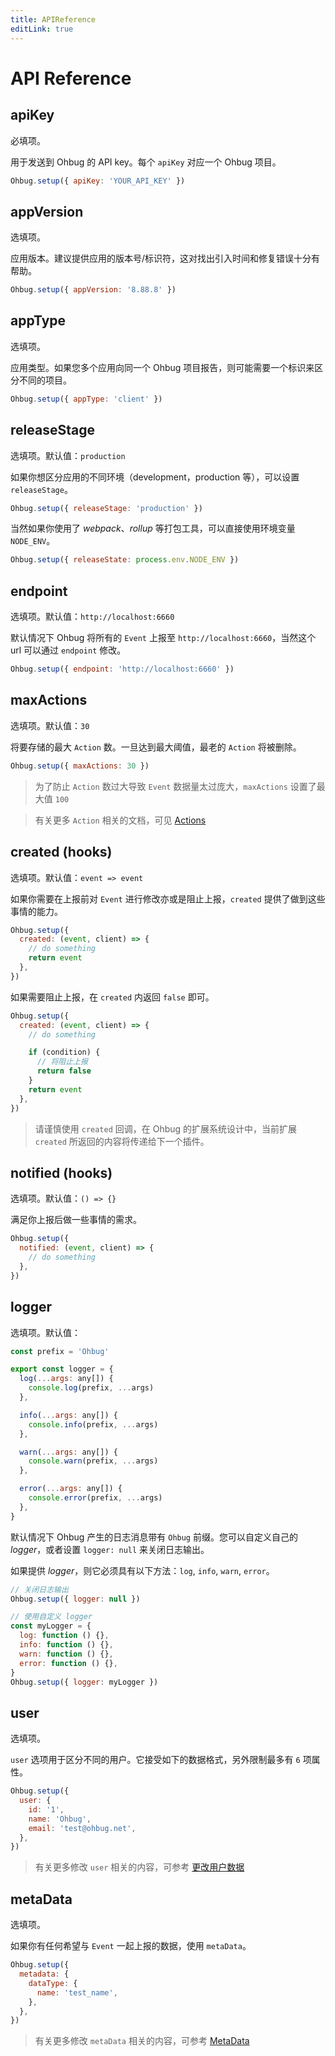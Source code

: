 ```yaml
---
title: APIReference
editLink: true
---
```


# API Reference

## apiKey

必填项。

用于发送到 Ohbug 的 API key。每个 `apiKey` 对应一个 Ohbug 项目。

```javascript
Ohbug.setup({ apiKey: 'YOUR_API_KEY' })
```

## appVersion

选填项。

应用版本。建议提供应用的版本号/标识符，这对找出引入时间和修复错误十分有帮助。

```javascript
Ohbug.setup({ appVersion: '8.88.8' })
```

## appType

选填项。

应用类型。如果您多个应用向同一个 Ohbug 项目报告，则可能需要一个标识来区分不同的项目。

```javascript
Ohbug.setup({ appType: 'client' })
```

## releaseStage

选填项。默认值：`production`

如果你想区分应用的不同环境（development，production 等），可以设置 `releaseStage`。

```javascript
Ohbug.setup({ releaseStage: 'production' })
```

当然如果你使用了 _webpack_、_rollup_ 等打包工具，可以直接使用环境变量 `NODE_ENV`。

```javascript
Ohbug.setup({ releaseState: process.env.NODE_ENV })
```

## endpoint

选填项。默认值：`http://localhost:6660`

默认情况下 Ohbug 将所有的 `Event` 上报至 `http://localhost:6660`，当然这个 url 可以通过 `endpoint` 修改。

```javascript
Ohbug.setup({ endpoint: 'http://localhost:6660' })
```

## maxActions

选填项。默认值：`30`

将要存储的最大 `Action` 数。一旦达到最大阈值，最老的 `Action` 将被删除。

```javascript
Ohbug.setup({ maxActions: 30 })
```

> 为了防止 `Action` 数过大导致 `Event` 数据量太过庞大，`maxActions` 设置了最大值 `100`

> 有关更多 `Action` 相关的文档，可见 [Actions](actions)

## created (hooks)

选填项。默认值：`event => event`

如果你需要在上报前对 `Event` 进行修改亦或是阻止上报，`created` 提供了做到这些事情的能力。

```javascript
Ohbug.setup({
  created: (event, client) => {
    // do something
    return event
  },
})
```

如果需要阻止上报，在 `created` 内返回 `false` 即可。

```javascript
Ohbug.setup({
  created: (event, client) => {
    // do something

    if (condition) {
      // 将阻止上报
      return false
    }
    return event
  },
})
```

> 请谨慎使用 `created` 回调，在 Ohbug 的扩展系统设计中，当前扩展 `created` 所返回的内容将传递给下一个插件。

## notified (hooks)

选填项。默认值：`() => {}`

满足你上报后做一些事情的需求。

```javascript
Ohbug.setup({
  notified: (event, client) => {
    // do something
  },
})
```

## logger

选填项。默认值：

```javascript
const prefix = 'Ohbug'

export const logger = {
  log(...args: any[]) {
    console.log(prefix, ...args)
  },

  info(...args: any[]) {
    console.info(prefix, ...args)
  },

  warn(...args: any[]) {
    console.warn(prefix, ...args)
  },

  error(...args: any[]) {
    console.error(prefix, ...args)
  },
}
```

默认情况下 Ohbug 产生的日志消息带有 `Ohbug` 前缀。您可以自定义自己的 _logger_，或者设置 `logger: null` 来关闭日志输出。

如果提供 _logger_，则它必须具有以下方法：`log`, `info`, `warn`, `error`。

```javascript
// 关闭日志输出
Ohbug.setup({ logger: null })

// 使用自定义 logger
const myLogger = {
  log: function () {},
  info: function () {},
  warn: function () {},
  error: function () {},
}
Ohbug.setup({ logger: myLogger })
```

## user

选填项。

`user` 选项用于区分不同的用户。它接受如下的数据格式，另外限制最多有 `6` 项属性。

```javascript
Ohbug.setup({
  user: {
    id: '1',
    name: 'Ohbug',
    email: 'test@ohbug.net',
  },
})
```

> 有关更多修改 `user` 相关的内容，可参考 [更改用户数据](user#更改用户数据)

## metaData

选填项。

如果你有任何希望与 `Event` 一起上报的数据，使用 `metaData`。

```javascript
Ohbug.setup({
  metadata: {
    dataType: {
      name: 'test_name',
    },
  },
})
```

> 有关更多修改 `metaData` 相关的内容，可参考 [MetaData](meta-data)
